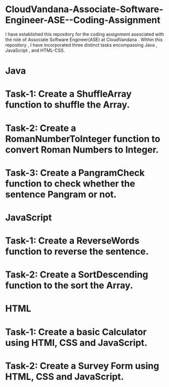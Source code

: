 # CloudVandana-Associate-Software-Engineer-ASE--Coding-Assignment
I have established this repository for the coding assignment associated with the role of Associate Software Engineer(ASE) at CloudVandana . Within this repository , I have incorporated three distinct tasks encompassing Java , JavaScript , and HTML-CSS.

# Java

# Task-1: Create a ShuffleArray function to shuffle the Array.
# Task-2: Create a RomanNumberToInteger function to convert Roman Numbers to Integer.
# Task-3: Create a PangramCheck function to check whether the sentence Pangram or not.

# JavaScript

# Task-1: Create a ReverseWords function to reverse the sentence.
# Task-2: Create a SortDescending function to the sort the Array.

# HTML

# Task-1: Create a basic Calculator using HTMl, CSS and JavaScript.
# Task-2: Create a Survey Form using HTML, CSS and JavaScript.
